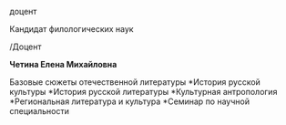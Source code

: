 доцент

Кандидат филологических наук

/Доцент

**Четина Елена Михайловна**

Базовые сюжеты отечественной литературы
	*История русской культуры
	*История русской литературы
	*Культурная антропология
	*Региональная литература и культура
	*Семинар по научной специальности